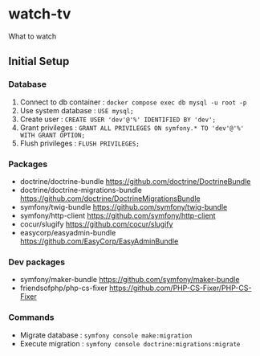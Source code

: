 # watch-tv
What to watch


## Initial Setup

### Database
1. Connect to db container : `docker compose exec db mysql -u root -p`
2. Use system database : `USE mysql;`
3. Create user : `CREATE USER 'dev'@'%' IDENTIFIED BY 'dev';`
4. Grant privileges : `GRANT ALL PRIVILEGES ON symfony.* TO 'dev'@'%' WITH GRANT OPTION;`
5. Flush privileges : `FLUSH PRIVILEGES;`

### Packages
* doctrine/doctrine-bundle <https://github.com/doctrine/DoctrineBundle>
* doctrine/doctrine-migrations-bundle <https://github.com/doctrine/DoctrineMigrationsBundle>
* symfony/twig-bundle <https://github.com/symfony/twig-bundle>
* symfony/http-client <https://github.com/symfony/http-client>
* cocur/slugify <https://github.com/cocur/slugify>
* easycorp/easyadmin-bundle <https://github.com/EasyCorp/EasyAdminBundle>

### Dev packages
* symfony/maker-bundle <https://github.com/symfony/maker-bundle>
* friendsofphp/php-cs-fixer <https://github.com/PHP-CS-Fixer/PHP-CS-Fixer>

### Commands
* Migrate database : `symfony console make:migration`
* Execute migration : `symfony console doctrine:migrations:migrate`